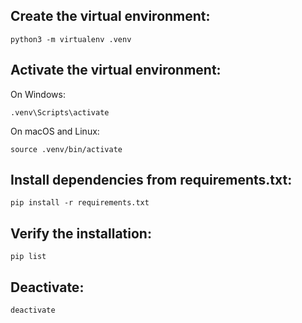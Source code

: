 ## Create the virtual environment:

```
python3 -m virtualenv .venv
```

## Activate the virtual environment:

On Windows:
```
.venv\Scripts\activate
```

On macOS and Linux:
```
source .venv/bin/activate
```

## Install dependencies from requirements.txt:

```
pip install -r requirements.txt
```

## Verify the installation:

```
pip list
```

## Deactivate:

```
deactivate
```